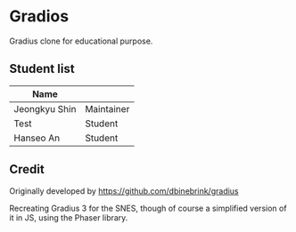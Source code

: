 # Gradios

Gradius clone for educational purpose.

## Student list

| Name         |            |
|--------------|------------|
| Jeongkyu Shin| Maintainer |
| Test         | Student    |
| Hanseo An    | Student    |

## Credit

Originally developed by https://github.com/dbinebrink/gradius

Recreating Gradius 3 for the SNES, though of course a simplified version of it in JS, using the Phaser library.

